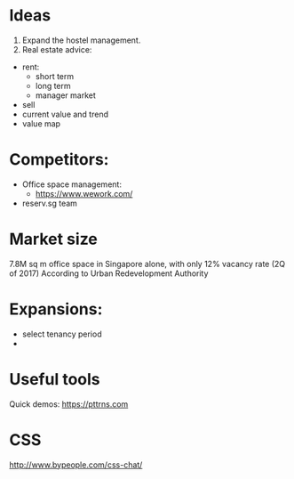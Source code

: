 # Ideas

1. Expand the hostel management.
2. Real estate advice:
  - rent:
    * short term
    * long term
    * manager market
  - sell
  - current value and trend
  - value map

# Competitors:
* Office space management:
  - https://www.wework.com/
* reserv.sg team

# Market size
7.8M sq m office space in Singapore alone, with only 12% vacancy rate (2Q of 2017)
According to Urban Redevelopment Authority

# Expansions:
* select tenancy period
* 

# Useful tools

Quick demos:
https://pttrns.com

# CSS

http://www.bypeople.com/css-chat/
